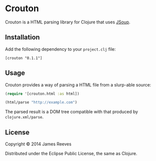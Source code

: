 # Crouton

Crouton is a HTML parsing library for Clojure that uses [JSoup][1].

[1]: http://jsoup.org/

## Installation

Add the following dependency to your `project.clj` file:

    [crouton "0.1.1"]

## Usage

Crouton provides a way of parsing a HTML file from a slurp-able
source:

```clojure
(require '[crouton.html :as html])

(html/parse "http://example.com")
```

The parsed result is a DOM tree compatible with that produced by
`clojure.xml/parse`.

## License

Copyright © 2014 James Reeves

Distributed under the Eclipse Public License, the same as Clojure.
